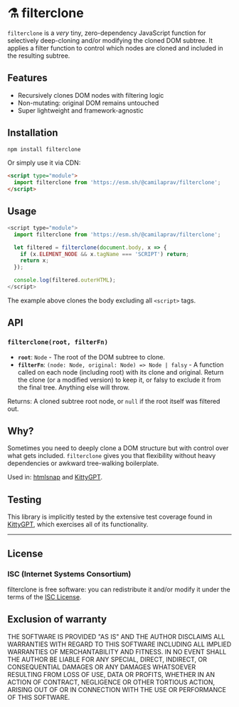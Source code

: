 # ⚗️ filterclone

`filterclone` is a *very* tiny, zero-dependency JavaScript function for selectively deep-cloning and/or modifying the cloned DOM subtree.
It applies a filter function to control which nodes are cloned and included in the resulting subtree.

## Features

- Recursively clones DOM nodes with filtering logic
- Non-mutating: original DOM remains untouched
- Super lightweight and framework-agnostic

## Installation

```bash
npm install filterclone
```

Or simply use it via CDN:

```html
<script type="module">
  import filterclone from 'https://esm.sh/@camilaprav/filterclone';
</script>
```

## Usage

```js
<script type="module">
  import filterclone from 'https://esm.sh/@camilaprav/filterclone';

  let filtered = filterclone(document.body, x => {
    if (x.ELEMENT_NODE && x.tagName === 'SCRIPT') return;
    return x;
  });

  console.log(filtered.outerHTML);
</script>
```

The example above clones the body excluding all `<script>` tags.

## API

### `filterclone(root, filterFn)`

- **`root`**: `Node` - The root of the DOM subtree to clone.
- **`filterFn`**: `(node: Node, original: Node) => Node | falsy` - A function called on each node (including root) with its clone and original. Return the clone (or a modified version) to keep it, or falsy to exclude it from the final tree. Anything else will throw.

Returns: A cloned subtree root node, or `null` if the root itself was filtered out.

## Why?

Sometimes you need to deeply clone a DOM structure but with control over what gets included. `filterclone` gives you that flexibility without heavy dependencies or awkward tree-walking boilerplate.

Used in: [htmlsnap](https://github.com/camilaprav/htmlsnap) and [KittyGPT](https://github.com/camilaprav/kittygpt).

## Testing

This library is implicitly tested by the extensive test coverage found in [KittyGPT](https://github.com/camilaprav/kittygpt), which exercises all of its functionality.

---

## License

### ISC (Internet Systems Consortium)

filterclone is free software: you can redistribute it and/or modify it under the terms of the [ISC License](COPYING).

## Exclusion of warranty

THE SOFTWARE IS PROVIDED "AS IS" AND THE AUTHOR DISCLAIMS ALL WARRANTIES WITH REGARD TO THIS SOFTWARE INCLUDING ALL IMPLIED WARRANTIES OF MERCHANTABILITY AND FITNESS. IN NO EVENT SHALL THE AUTHOR BE LIABLE FOR ANY SPECIAL, DIRECT, INDIRECT, OR CONSEQUENTIAL DAMAGES OR ANY DAMAGES WHATSOEVER RESULTING FROM LOSS OF USE, DATA OR PROFITS, WHETHER IN AN ACTION OF CONTRACT, NEGLIGENCE OR OTHER TORTIOUS ACTION, ARISING OUT OF OR IN CONNECTION WITH THE USE OR PERFORMANCE OF THIS SOFTWARE.
